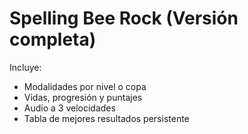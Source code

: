 
# Spelling Bee Rock (Versión completa)

Incluye:
- Modalidades por nivel o copa
- Vidas, progresión y puntajes
- Audio a 3 velocidades
- Tabla de mejores resultados persistente
